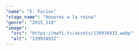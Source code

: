 ```yaml
---
"name": "E. Farías"
"stage_name": "Honores a la reina"
"genre": "2015_218"
"image":
  "src": "https://mafi.tv/assets/139934932.webp"
  "alt": "139934932"
---
```

